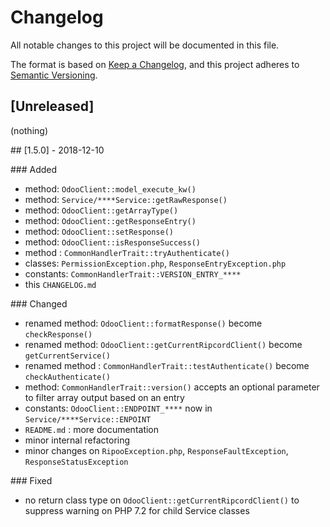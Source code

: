 # Changelog

All notable changes to this project will be documented in this file.

The format is based on [Keep a Changelog](https://keepachangelog.com/en/1.0.0/),
and this project adheres to [Semantic Versioning](https://semver.org/spec/v2.0.0.html).

## [Unreleased]

(nothing)

## [1.5.0] - 2018-12-10

### Added

- method: `OdooClient::model_execute_kw()`
- method: `Service/****Service::getRawResponse()`
- method: `OdooClient::getArrayType()`
- method: `OdooClient::getResponseEntry()`
- method: `OdooClient::setResponse()`
- method: `OdooClient::isResponseSuccess()`
- method : `CommonHandlerTrait::tryAuthenticate()`
- classes: `PermissionException.php`, `ResponseEntryException.php`
- constants: `CommonHandlerTrait::VERSION_ENTRY_****`
- this `CHANGELOG.md`

### Changed
- renamed method: `OdooClient::formatResponse()` become `checkResponse()`
- renamed method: `OdooClient::getCurrentRipcordClient()` become `getCurrentService()`
- renamed method : `CommonHandlerTrait::testAuthenticate()` become `checkAuthenticate()` 
- method: `CommonHandlerTrait::version()` accepts an optional parameter to filter array output based on an entry
- constants: `OdooClient::ENDPOINT_****` now in `Service/****Service::ENPOINT`
- `README.md` : more documentation
- minor internal refactoring
- minor changes on `RipooException.php`, `ResponseFaultException`, `ResponseStatusException`

### Fixed

- no return class type on `OdooClient::getCurrentRipcordClient()` to suppress warning on PHP 7.2 for child Service classes
